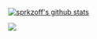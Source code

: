 [![sprkzoff's github stats](https://github-readme-stats.vercel.app/api?username=sprkzoff&count_private=true&show_icons=true&theme=react)](https://github.com/sprkzoff)

![](https://komarev.com/ghpvc/?username=sprkzoff)

<!---
[![Top Langs](https://github-readme-stats.vercel.app/api/top-langs/?username=sprkzoff&count_private=true&layout=compact&theme=react&langs_count=8&hide=Makefile,Processing)](https://github.com/sprkzoff)
-->
